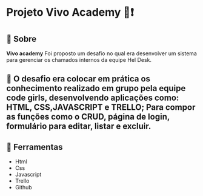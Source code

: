 <h1 aligh= "center">
<p> Projeto Vivo Academy 🤝❗</p>
</h1>

## 📕 Sobre

**Vivo academy** Foi proposto um desafio no qual era desenvolver um sistema para gerenciar os chamados internos da equipe Hel Desk.


## 🚀  O desafio era colocar em prática os conhecimento realizado em grupo pela equipe code girls, desenvolvendo aplicações como: HTML, CSS,JAVASCRIPT e TRELLO; Para compor as funções como o CRUD, página de login, formulário para editar, listar e excluir.


## 🔨 Ferramentas
- Html
- Css
- Javascript
- Trello
- Github

